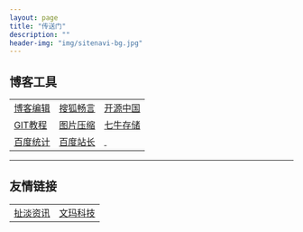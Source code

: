 ```yaml
---
layout: page
title: "传送门"
description: ""
header-img: "img/sitenavi-bg.jpg"
---
```


## 博客工具

<table class="table table-bordered table-striped table-condensed">
	<tr>
		<td><a href="http://jbt.github.io/markdown-editor" target="_blank">博客编辑</a></td>
		<td><a href="http://changyan.kuaizhan.com" target="_blank">搜狐畅言</a> </td>
		<td><a href="http://git.oschina.net" target="_blank">开源中国</a></td>
	</tr>
	<tr>		
		<td><a href="http://www.liaoxuefeng.com/wiki/0013739516305929606dd18361248578c67b8067c8c017b000" target="_blank">GIT教程</a></td>
		<td><a href="http://www.tuhaokuai.com/image" target="_blank">图片压缩</a></td>
		<td><a href="http://www.qiniu.com" target="_blank">七牛存储</a></td>
	</tr>
	<tr>
		<td><a href="http://tongji.baidu.com" target="_blank">百度统计</a></td>
		<td><a href="http://zhanzhang.baidu.com" target="_blank">百度站长</a></td>
		<td><a href="#" target="_blank">&nbsp;</a></td>
	</tr>
</table>

---

## 友情链接

<table class="table table-bordered table-striped table-condensed">
        <tr>
                <td><a href="http://www.uchdc.com" target="_blank">扯淡资讯</a></td>
                <td><a href="http://www.netcspec.com" target="_blank">文玛科技</a> </td>
        </tr>
</table>
